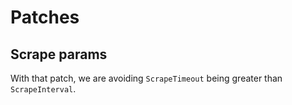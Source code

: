 # Patches

## Scrape params

With that patch, we are avoiding `ScrapeTimeout` being greater than `ScrapeInterval`.
